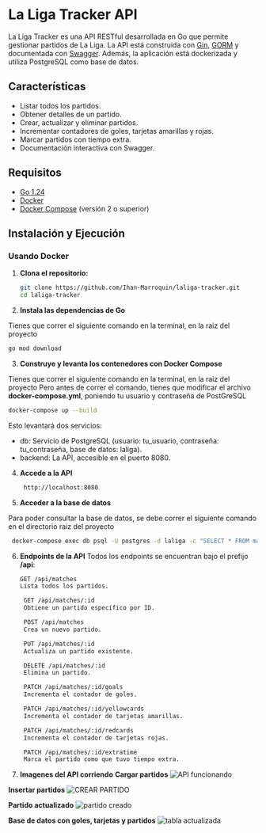 # La Liga Tracker API

La Liga Tracker es una API RESTful desarrollada en Go que permite gestionar partidos de La Liga. La API está construida con [Gin](https://github.com/gin-gonic/gin), [GORM](https://gorm.io/) y documentada con [Swagger](https://github.com/swaggo/gin-swagger). Además, la aplicación está dockerizada y utiliza PostgreSQL como base de datos.

## Características

- Listar todos los partidos.
- Obtener detalles de un partido.
- Crear, actualizar y eliminar partidos.
- Incrementar contadores de goles, tarjetas amarillas y rojas.
- Marcar partidos con tiempo extra.
- Documentación interactiva con Swagger.

## Requisitos

- [Go 1.24](https://golang.org/dl/)
- [Docker](https://docs.docker.com/get-docker/)
- [Docker Compose](https://docs.docker.com/compose/install/) (versión 2 o superior)

## Instalación y Ejecución

### Usando Docker

1. **Clona el repositorio:**

   ```bash
   git clone https://github.com/Ihan-Marroquin/laliga-tracker.git
   cd laliga-tracker

2. **Instala las dependencias de Go**

Tienes que correr el siguiente comando en la terminal, en la raiz del proyecto
   ```bash
   go mod download
  ```
3. **Construye y levanta los contenedores con Docker Compose**

Tienes que correr el siguiente comando en la terminal, en la raiz del proyecto
Pero antes de correr el comando, tienes que modificar el archivo **docker-compose.yml**, poniendo tu usuario y contraseña de PostGreSQL
   ```bash
   docker-compose up --build
  ```

Esto levantará dos servicios:
- db: Servicio de PostgreSQL (usuario: tu_usuario, contraseña: tu_contraseña, base de datos: laliga).
- backend: La API, accesible en el puerto 8080.

4. **Accede a la API**
   ```bash
    http://localhost:8080

5. **Acceder a la base de datos**

Para poder consultar la base de datos, se debe correr el siguiente comando en el directorio raiz del proyecto
   ```bash
    docker-compose exec db psql -U postgres -d laliga -c "SELECT * FROM matches;"
   ```
6. **Endpoints de la API**
Todos los endpoints se encuentran bajo el prefijo **/api**:
   ```bash
   GET /api/matches
   Lista todos los partidos.

    GET /api/matches/:id
    Obtiene un partido específico por ID.

    POST /api/matches
    Crea un nuevo partido.

    PUT /api/matches/:id
    Actualiza un partido existente.

    DELETE /api/matches/:id
    Elimina un partido.

    PATCH /api/matches/:id/goals
    Incrementa el contador de goles.

    PATCH /api/matches/:id/yellowcards
    Incrementa el contador de tarjetas amarillas.

    PATCH /api/matches/:id/redcards
    Incrementa el contador de tarjetas rojas.

    PATCH /api/matches/:id/extratime
    Marca el partido como que tuvo tiempo extra.

7. **Imagenes del API corriendo**
**Cargar partidos**
![API funcionando](https://github.com/user-attachments/assets/60eb8f0e-0071-4cd0-96ba-fa2372b1ea94)

**Insertar partidos**
![CREAR PARTIDO](https://github.com/user-attachments/assets/4129fcf6-22dc-4029-a970-fa929eb94a35)

**Partido actualizado**
![partido creado](https://github.com/user-attachments/assets/46cefe48-81ea-4226-b257-4953494ec97e)

**Base de datos con goles, tarjetas y partidos**
![tabla actualizada](https://github.com/user-attachments/assets/42cbcd26-eb15-4c47-b0c1-bdd7749b5977)
